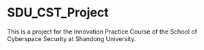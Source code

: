# SDU_CST_Project
This is a project for the Innovation Practice Course of the School of Cyberspace Security at Shandong University.

